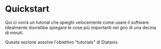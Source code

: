 # Quickstart

Qui ci vorrà un tutorial che spieghi velocemente come usare il software.
Idealmente dovrebbe spiegare le cose più importanti nel giro di una decina di minuti.

Questa sezione assolve l'obiettivo "tutorials" di Diataxis